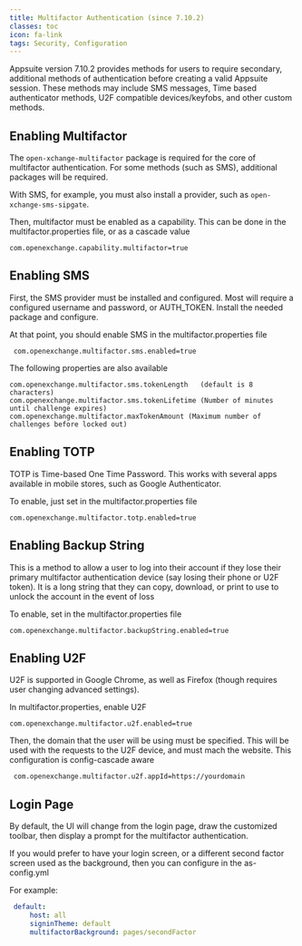 ```yaml
---
title: Multifactor Authentication (since 7.10.2)
classes: toc
icon: fa-link
tags: Security, Configuration
---
```


Appsuite version 7.10.2 provides methods for users to require secondary, additional methods of authentication before creating a valid Appsuite session.  These methods may include SMS messages, Time based authenticator methods, U2F compatible devices/keyfobs, and other custom methods.

## Enabling Multifactor

The `open-xchange-multifactor` package is required for the core of multifactor authentication. For some methods (such as SMS), additional packages will be required.

With SMS, for example, you must also install a provider, such as `open-xchange-sms-sipgate`.

Then, multifactor must be enabled as a capability.  This can be done in the multifactor.properties file, or as a cascade value

```properties
com.openexchange.capability.multifactor=true
```



## Enabling SMS

First, the SMS provider must be installed and configured.  Most will require a configured username and password, or AUTH_TOKEN.  Install the needed package and configure.

At that point, you should enable SMS in the multifactor.properties file

```properties
 com.openexchange.multifactor.sms.enabled=true
```

The following properties are also available

```properties
com.openexchange.multifactor.sms.tokenLength   (default is 8 characters)
com.openexchange.multifactor.sms.tokenLifetime (Number of minutes until challenge expires)
com.openexchange.multifactor.maxTokenAmount (Maximum number of challenges before locked out)
```

## Enabling TOTP

TOTP is Time-based One Time Password.  This works with several apps available in mobile stores, such as Google Authenticator.

To enable, just set in the multifactor.properties file

```properties
com.openexchange.multifactor.totp.enabled=true
```

## Enabling Backup String

This is a method to allow a user to log into their account if they lose their primary multifactor authentication device (say losing their phone or U2F token).  It is a long string that they can copy, download, or print to use to unlock the account in the event of loss

To enable, set in the multifactor.properties file

```properties
com.openexchange.multifactor.backupString.enabled=true
```



## Enabling U2F

U2F is supported in Google Chrome, as well as Firefox (though requires user changing advanced settings).

In multifactor.properties, enable U2F

```properties
com.openexchange.multifactor.u2f.enabled=true
```

Then, the domain that the user will be using must be specified.  This will be used with the requests to the U2F device, and must mach the website.  This configuration is config-cascade aware

```properties
 com.openexchange.multifactor.u2f.appId=https://yourdomain
```



## Login Page

By default, the UI will change from the login page, draw the customized toolbar, then display a prompt for the multifactor authentication.

If you would prefer to have your login screen, or a different second factor screen used as the background, then you can configure in the as-config.yml

For example:

```yaml
 default:
     host: all
     signinTheme: default
     multifactorBackground: pages/secondFactor
```

